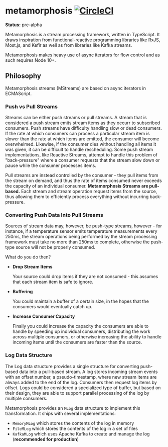 # metamorphosis [![CircleCI](https://img.shields.io/circleci/project/github/jacobwgillespie/metamorphosis/master.svg)](https://circleci.com/gh/jacobwgillespie/metamorphosis)

**Status:** pre-alpha

Metamorphosis is a stream processing framework, written in TypeScript. It draws inspiration from functional-reactive programming libraries like RxJS, Most.js, and Kefir as well as from libraries like Kafka streams.

Metamorphosis makes heavy use of async iterators for flow control and as such requires Node 10+.

## Philosophy

Metamorphosis streams (MStreams) are based on async iterators in ECMAScript.

### Push vs Pull Streams

Streams can be either push streams or pull streams. A stream that is considered a push stream emits stream items as they occurr to subscribed consumers. Push streams have difficulty handling slow or dead consumers. If the rate at which consumers can process a particular stream item is slower than the rate at which items are emitted, the consumer will become overwhelmed. Likewise, if the consumer dies without handling all items it was given, it can be difficult to handle rescheduling. Some push stream implementations, like Reactive Streams, attempt to handle this problem of "back-pressure" where a consumer requests that the stream slow down or pause while the consumer processes items.

Pull streams are instead controlled by the consumer - they pull items from the stream on demand, and thus the rate of items consumed never exceeds the capacity of an individual consumer. **Metamorphosis Streams are pull-based.** Each stream and stream operation request items from the source, thus allowing them to efficiently process everything without incurring back-pressure.

### Converting Push Data Into Pull Streams

Sources of stream data may, however, be push-type streams, however - for instance, if a temperature sensor emits temperature measurements every 250ms, the stream operations being performed by the stream processing framework must take no more than 250ms to complete, otherwise the push-type source will not be properly consumed.

What do you do then?

- **Drop Stream Items**

  Your source could drop items if they are not consumed - this assumes that each stream item is safe to ignore.

- **Buffering**

  You could maintain a buffer of a certain size, in the hopes that the consumers would eventually catch up.

- **Increase Consumer Capacity**

  Finally you could increase the capacity the consumers are able to handle by speeding up individual consumers, distributing the work across multiple consumers, or otherwise increasing the ability to handle incoming items until the consumers are faster than the source.

### Log Data Structure

The Log data structure provides a single structure for converting push-based data into a pull-based stream. A log stores incoming stream events with an offset number, a pseudo-timestamp, where new stream items are always added to the end of the log. Consumers then request log items by offset. Logs could be considered a specialized type of buffer, but based on their design, they are able to support parallel processing of the log by multiple consumers.

Metamorphosis provides an `MLog` data structure to implement this transformation. It ships with several implementations:

- `MemoryMLog` which stores the contents of the log in memory
- `FileMLog` which stores the contents of the log in a set of files
- `KafkaMLog` which uses Apache Kafka to create and manage the log (**recommended for production**)
